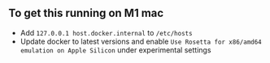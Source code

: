 ## To get this running on M1 mac

- Add `127.0.0.1 host.docker.internal` to `/etc/hosts`
- Update docker to latest versions and enable `Use Rosetta for x86/amd64 emulation on Apple Silicon` under experimental settings
